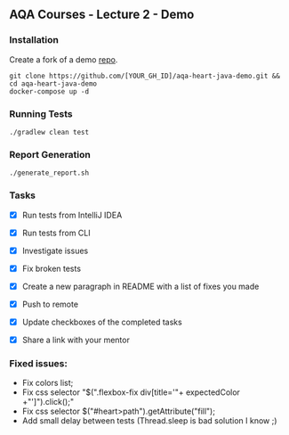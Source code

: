 ## AQA Courses - Lecture 2 - Demo

### Installation

Create a fork of a demo [repo](https://github.com/sskorol/aqa-heart-java-demo.git).

```shell
git clone https://github.com/[YOUR_GH_ID]/aqa-heart-java-demo.git && cd aqa-heart-java-demo
docker-compose up -d
```

### Running Tests

```shell
./gradlew clean test
```

### Report Generation

```shell
./generate_report.sh
```

### Tasks

- [x] Run tests from IntelliJ IDEA
- [x] Run tests from CLI
- [x] Investigate issues
- [x] Fix broken tests
- [x] Create a new paragraph in README with a list of fixes you made
- [x] Push to remote
- [x] Update checkboxes of the completed tasks
- [x] Share a link with your mentor


### Fixed issues:

- Fix colors list;
- Fix css selector "$(".flexbox-fix div[title='"+ expectedColor +"']").click();"
- Fix css selector $("#heart>path").getAttribute("fill");
- Add small delay between tests (Thread.sleep is bad solution I know ;)
